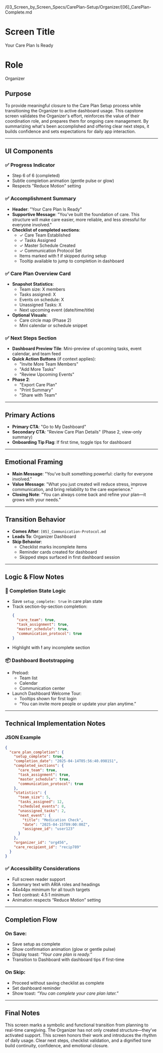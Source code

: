 
/03_Screen_by_Screen_Specs/CarePlan-Setup/Organizer/[06]_CarePlan-Complete.md

# Screen Title
Your Care Plan Is Ready

# Role
Organizer

## Purpose
To provide meaningful closure to the Care Plan Setup process while transitioning the Organizer to active dashboard usage. This capstone screen validates the Organizer's effort, reinforces the value of their coordination role, and prepares them for ongoing care management. By summarizing what's been accomplished and offering clear next steps, it builds confidence and sets expectations for daily app interaction.

---

## UI Components

### ✅ Progress Indicator
- Step 6 of 6 (completed)
- Subtle completion animation (gentle pulse or glow)
- Respects "Reduce Motion" setting

### ✅ Accomplishment Summary
- **Header**: "Your Care Plan Is Ready"
- **Supportive Message**: "You’ve built the foundation of care. This structure will make care easier, more reliable, and less stressful for everyone involved."
- **Checklist of completed sections**:
  - ✓ Care Team Established
  - ✓ Tasks Assigned
  - ✓ Master Schedule Created
  - ✓ Communication Protocol Set
  - Items marked with **!** if skipped during setup
  - Tooltip available to jump to completion in dashboard

### ✅ Care Plan Overview Card
- **Snapshot Statistics**:
  - Team size: X members
  - Tasks assigned: X
  - Events on schedule: X
  - Unassigned Tasks: X
  - Next upcoming event (date/time/title)
- **Optional Visuals**:
  - Care circle map (Phase 2)
  - Mini calendar or schedule snippet

### ✅ Next Steps Section
- **Dashboard Preview Tile**: Mini-preview of upcoming tasks, event calendar, and team feed
- **Quick Action Buttons** (if context applies):
  - "Invite More Team Members"
  - "Add More Tasks"
  - "Review Upcoming Events"
- **Phase 2**:
  - "Export Care Plan"
  - "Print Summary"
  - "Share with Team"

---

## Primary Actions
- **Primary CTA**: "Go to My Dashboard"
- **Secondary CTA**: "Review Care Plan Details" (Phase 2, view-only summary)
- **Onboarding Tip Flag**: If first time, toggle tips for dashboard

---

## Emotional Framing
- **Main Message**: "You’ve built something powerful: clarity for everyone involved."
- **Value Message**: "What you just created will reduce stress, improve communication, and bring reliability to the care experience."
- **Closing Note**: "You can always come back and refine your plan—it grows with your needs."

---

## Transition Behavior
- **Comes After**: `[05]_Communication-Protocol.md`
- **Leads To**: Organizer Dashboard
- **Skip Behavior**:
  - Checklist marks incomplete items
  - Reminder cards created for dashboard
  - Skipped steps surfaced in first dashboard session

---

## Logic & Flow Notes

### 🔁 Completion State Logic
- Save `setup_complete: true` in care plan state
- Track section-by-section completion:
  ```json
  {
    "care_team": true,
    "task_assignment": true,
    "master_schedule": true,
    "communication_protocol": true
  }
  ```
- Highlight with **!** any incomplete section

### 📦 Dashboard Bootstrapping
- Preload:
  - Team list
  - Calendar
  - Communication center
- Launch Dashboard Welcome Tour:
  - Tooltips shown for first login
  - “You can invite more people or update your plan anytime.”

---

## Technical Implementation Notes

### JSON Example
```json
{
  "care_plan_completion": {
    "setup_complete": true,
    "completion_date": "2025-04-14T05:56:40.098151",
    "completed_sections": {
      "care_team": true,
      "task_assignment": true,
      "master_schedule": true,
      "communication_protocol": true
    },
    "statistics": {
      "team_size": 5,
      "tasks_assigned": 12,
      "scheduled_events": 8,
      "unassigned_tasks": 2,
      "next_event": {
        "title": "Medication Check",
        "date": "2025-04-15T09:00:00Z",
        "assignee_id": "user123"
      }
    },
    "organizer_id": "org456",
    "care_recipient_id": "recip789"
  }
}
```

### ✅ Accessibility Considerations
- Full screen reader support
- Summary text with ARIA roles and headings
- 44x44px minimum for all touch targets
- Text contrast: 4.5:1 minimum
- Animation respects “Reduce Motion” setting

---

## Completion Flow

### On Save:
- Save setup as complete
- Show confirmation animation (glow or gentle pulse)
- Display toast: _“Your care plan is ready.”_
- Transition to Dashboard with dashboard tips if first-time

### On Skip:
- Proceed without saving checklist as complete
- Set dashboard reminder
- Show toast: _“You can complete your care plan later.”_

---

## Final Notes
This screen marks a symbolic and functional transition from planning to real-time caregiving. The Organizer has not only created structure—they’ve activated support. This screen honors their work and introduces the rhythm of daily usage. Clear next steps, checklist validation, and a dignified tone build continuity, confidence, and emotional closure.

